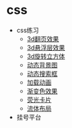 # css
- css练习
  - [3d翻页效果](http://luckyxj.github.io/study/css/css-basis/3d翻页效果.html)
  - [3d悬浮层效果](http://luckyxj.github.io/study/css/css-basis/3d悬浮层效果.html)
  - [3d旋转立方体](http://luckyxj.github.io/study/css/css-basis/3d旋转正方体.html)
  - [动态背景图](http://luckyxj.github.io/study/css/css-basis/动态背景效果.html)
  - [动态搜索框](http://luckyxj.github.io/study/css/css-basis/动态搜索框.html)
  - [加载动画](http://luckyxj.github.io/study/css/css-basis/加载动画.html)
  - [渐变色效果](http://luckyxj.github.io/study/css/css-basis/渐变色效果.html)
  - [荧光卡片](http://luckyxj.github.io/study/css/css-basis/荧光卡片.html)
  - [流体布局](http://luckyxj.github.io/study/css/css-basis/流体布局.html)
- 挂号平台
